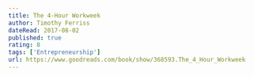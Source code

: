 ```yaml
---
title: The 4-Hour Workweek
author: Timothy Ferriss 
dateRead: 2017-08-02
published: true
rating: 8
tags: ['Entrepreneurship']
url: https://www.goodreads.com/book/show/368593.The_4_Hour_Workweek
---
```

